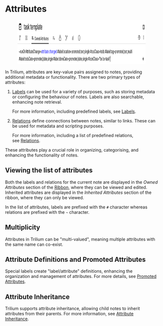 # Attributes
<figure class="image"><img style="aspect-ratio:1071/146;" src="Attributes_image.png" width="1071" height="146"></figure>

In Trilium, attributes are key-value pairs assigned to notes, providing additional metadata or functionality. There are two primary types of attributes:

1.  <a class="reference-link" href="Attributes/Labels.md">Labels</a> can be used for a variety of purposes, such as storing metadata or configuring the behaviour of notes. Labels are also searchable, enhancing note retrieval.
    
    For more information, including predefined labels, see <a class="reference-link" href="Attributes/Labels.md">Labels</a>.
    
2.  <a class="reference-link" href="Attributes/Relations.md">Relations</a> define connections between notes, similar to links. These can be used for metadata and scripting purposes.
    
    For more information, including a list of predefined relations, see <a class="reference-link" href="Attributes/Relations.md">Relations</a>.
    

These attributes play a crucial role in organizing, categorising, and enhancing the functionality of notes.

## Viewing the list of attributes

Both the labels and relations for the current note are displayed in the _Owned Attributes_ section of the <a class="reference-link" href="../Basic%20Concepts%20and%20Features/UI%20Elements/Ribbon.md">Ribbon</a>, where they can be viewed and edited. Inherited attributes are displayed in the _Inherited Attributes_ section of the ribbon, where they can only be viewed.

In the list of attributes, labels are prefixed with the `#` character whereas relations are prefixed with the `~` character.

## Multiplicity

Attributes in Trilium can be "multi-valued", meaning multiple attributes with the same name can co-exist.

## Attribute Definitions and Promoted Attributes

Special labels create "label/attribute" definitions, enhancing the organization and management of attributes. For more details, see <a class="reference-link" href="Attributes/Promoted%20Attributes.md">Promoted Attributes</a>.

## Attribute Inheritance

Trilium supports attribute inheritance, allowing child notes to inherit attributes from their parents. For more information, see <a class="reference-link" href="Attributes/Attribute%20Inheritance.md">Attribute Inheritance</a>.